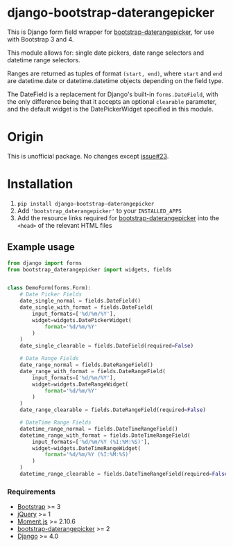# django-bootstrap-daterangepicker

This is Django form field wrapper for [bootstrap-daterangepicker](http://www.daterangepicker.com/), for use with Bootstrap 3 and 4.

This module allows for: single date pickers, date range selectors and datetime range selectors.

Ranges are returned as tuples of format `(start, end)`, where `start` and `end` are datetime.date or datetime.datetime objects depending on the field type.

The DateField is a replacement for Django's built-in `forms.DateField`, with the only difference being that it accepts an optional `clearable` parameter, and the default widget is the DatePickerWidget specified in this module.

# Origin

This is unofficial package. No changes except [issue#23](https://github.com/jckw/django-bootstrap-daterangepicker/issues/23).

# Installation
1. `pip install django-bootstrap-daterangepicker`
2. Add `'bootstrap_daterangepicker'` to your `INSTALLED_APPS`
3. Add the resource links required for [bootstrap-daterangepicker](http://www.daterangepicker.com/) into the `<head>`  of the relevant HTML files

## Example usage
```python
from django import forms
from bootstrap_daterangepicker import widgets, fields


class DemoForm(forms.Form):
    # Date Picker Fields
    date_single_normal = fields.DateField()
    date_single_with_format = fields.DateField(
        input_formats=['%d/%m/%Y'],
        widget=widgets.DatePickerWidget(
            format='%d/%m/%Y'
        )
    )
    date_single_clearable = fields.DateField(required=False)

    # Date Range Fields
    date_range_normal = fields.DateRangeField()
    date_range_with_format = fields.DateRangeField(
        input_formats=['%d/%m/%Y'],
        widget=widgets.DateRangeWidget(
            format='%d/%m/%Y'
        )
    )
    date_range_clearable = fields.DateRangeField(required=False)

    # DateTime Range Fields
    datetime_range_normal = fields.DateTimeRangeField()
    datetime_range_with_format = fields.DateTimeRangeField(
        input_formats=['%d/%m/%Y (%I:%M:%S)'],
        widget=widgets.DateTimeRangeWidget(
            format='%d/%m/%Y (%I:%M:%S)'
        )
    )
    datetime_range_clearable = fields.DateTimeRangeField(required=False)
```

### Requirements
* [Bootstrap](http://getbootstrap.com/) >= 3
* [jQuery](http://www.jquery.com/) >= 1
* [Moment.js](http://momentjs.com/) >= 2.10.6
* [bootstrap-daterangepicker](http://www.daterangepicker.com/) >= 2
* [Django](https://www.djangoproject.com/) >= 4.0
